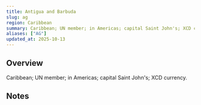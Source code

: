 ```yaml
---
title: Antigua and Barbuda
slug: ag
region: Caribbean
summary: Caribbean; UN member; in Americas; capital Saint John's; XCD currency.
aliases: ["AG"]
updated_at: 2025-10-13
---
```


## Overview

Caribbean; UN member; in Americas; capital Saint John's; XCD currency.

## Notes

<!-- Add your first note below -->
